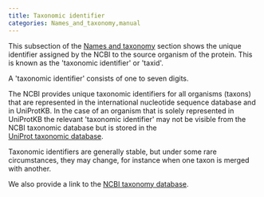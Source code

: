 ```yaml
---
title: Taxonomic identifier
categories: Names_and_taxonomy,manual
---
```


This subsection of the [Names and taxonomy](https://www.uniprot.org/help/names%5Fand%5Ftaxonomy%5Fsection) section shows the unique identifier assigned by the NCBI to the source organism of the protein. This is known as the 'taxonomic identifier' or 'taxid'.

A 'taxonomic identifier' consists of one to seven digits.

The NCBI provides unique taxonomic identifiers for all organisms (taxons) that are represented in the international nucleotide sequence database and in UniProtKB. In the case of an organism that is solely represented in UniProtKB the relevant 'taxonomic identifier' may not be visible from the NCBI taxonomic database but is stored in the  
[UniProt taxonomic database](https://www.uniprot.org/taxonomy/).

Taxonomic identifiers are generally stable, but under some rare circumstances, they may change, for instance when one taxon is merged with another.

We also provide a link to the [NCBI taxonomy database](http://www.ncbi.nlm.nih.gov/Taxonomy/).
